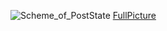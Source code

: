 
![Scheme_of_PostState](https://user-images.githubusercontent.com/38581319/226148749-0dba5b5a-7db2-4750-bdc2-6bdbb09b61fb.jpg)
[FullPicture](https://github.com/PostState/About_PostState/blob/main/Scheme_of_PostState.png)
